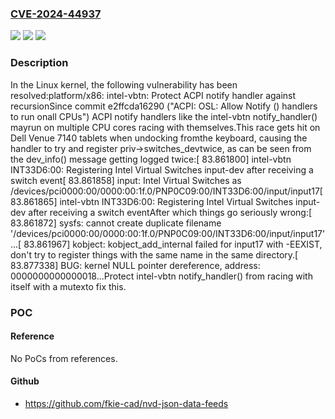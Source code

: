 ### [CVE-2024-44937](https://cve.mitre.org/cgi-bin/cvename.cgi?name=CVE-2024-44937)
![](https://img.shields.io/static/v1?label=Product&message=Linux&color=blue)
![](https://img.shields.io/static/v1?label=Version&message=e2ffcda16290%3C%205c9618a3b6ea%20&color=brighgreen)
![](https://img.shields.io/static/v1?label=Vulnerability&message=n%2Fa&color=brighgreen)

### Description

In the Linux kernel, the following vulnerability has been resolved:platform/x86: intel-vbtn: Protect ACPI notify handler against recursionSince commit e2ffcda16290 ("ACPI: OSL: Allow Notify () handlers to run onall CPUs") ACPI notify handlers like the intel-vbtn notify_handler() mayrun on multiple CPU cores racing with themselves.This race gets hit on Dell Venue 7140 tablets when undocking fromthe keyboard, causing the handler to try and register priv->switches_devtwice, as can be seen from the dev_info() message getting logged twice:[ 83.861800] intel-vbtn INT33D6:00: Registering Intel Virtual Switches input-dev after receiving a switch event[ 83.861858] input: Intel Virtual Switches as /devices/pci0000:00/0000:00:1f.0/PNP0C09:00/INT33D6:00/input/input17[ 83.861865] intel-vbtn INT33D6:00: Registering Intel Virtual Switches input-dev after receiving a switch eventAfter which things go seriously wrong:[ 83.861872] sysfs: cannot create duplicate filename '/devices/pci0000:00/0000:00:1f.0/PNP0C09:00/INT33D6:00/input/input17'...[ 83.861967] kobject: kobject_add_internal failed for input17 with -EEXIST, don't try to register things with the same name in the same directory.[ 83.877338] BUG: kernel NULL pointer dereference, address: 0000000000000018...Protect intel-vbtn notify_handler() from racing with itself with a mutexto fix this.

### POC

#### Reference
No PoCs from references.

#### Github
- https://github.com/fkie-cad/nvd-json-data-feeds

